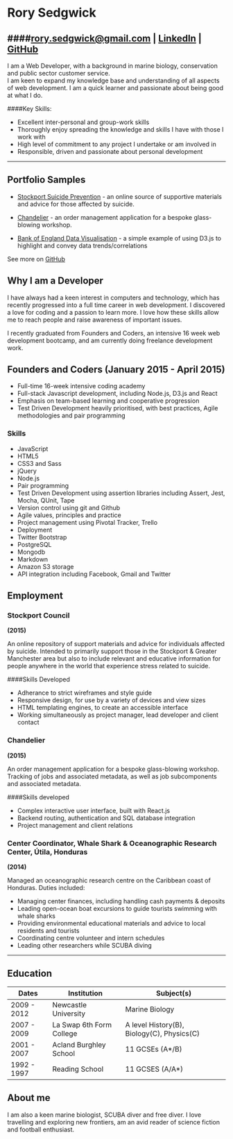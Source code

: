 # Rory Sedgwick  

####rory.sedgwick@gmail.com    |    [LinkedIn](uk.linkedin.com/in/rorysedgwick)   |   [GitHub](https://github.com/rorysedgwick) 
--------

I am a Web Developer, with a background in marine biology, conservation and public sector customer service.  
I am keen to expand my knowledge base and understanding of all aspects of web development. 
I am a quick learner and passionate about being good at what I do.

####Key Skills:
* Excellent inter-personal and group-work skills
* Thoroughly enjoy spreading the knowledge and skills I have with those I work with
* High level of commitment to any project I undertake or am involved in
* Responsible, driven and passionate about personal development  

___

## Portfolio Samples

- [Stockport Suicide Prevention](https://github.com/stockport/stockport.github.io) - an online source of supportive materials and advice for those affected by suicide.

- [Chandelier](https://github.com/foundersandcoders/chandelier) - an order management application for a bespoke glass-blowing workshop.

- [Bank of England Data Visualisation](https://github.com/rorysedgwick/d33p-cover) - a simple example of using D3.js to highlight and convey data trends/correlations

See more on [GitHub](https://github.com/rorysedgwick)


## Why I am a Developer

I have always had a keen interest in computers and technology, which has recently progressed into a full time career in web development. I discovered a love for coding and a passion to learn more. I love how these skills allow me to reach people and raise awareness of important issues.  

I recently graduated from Founders and Coders, an intensive 16 week web development bootcamp, and am currently doing freelance development work.


## Founders and Coders (January 2015 - April 2015)
* Full-time 16-week intensive coding academy  
* Full-stack Javascript development, including Node.js, D3.js and React  
* Emphasis on team-based learning and cooperative progression  
* Test Driven Development heavily prioritised, with best practices, Agile methodologies and pair programming

### Skills
* JavaScript
* HTML5
* CSS3 and Sass
* jQuery
* Node.js
* Pair programming
* Test Driven Development using assertion libraries including Assert, Jest, Mocha, QUnit, Tape
* Version control using git and Github
* Agile values, principles and practice
* Project management using Pivotal Tracker, Trello
* Deployment
* Twitter Bootstrap
* PostgreSQL
* Mongodb
* Markdown
* Amazon S3 storage
* API integration including Facebook, Gmail and Twitter

Employment
----------

### Stockport Council
**(2015)**

An online repository of support materials and advice for individuals affected by suicide. Intended to primarily support those in the Stockport & Greater Manchester area but also to include relevant and educative information for people anywhere in the world that experience stress related to suicide.

####Skills Developed
* Adherance to strict wireframes and style guide
* Responsive design, for use by a variety of devices and view sizes
* HTML templating engines, to create an accessible interface
* Working simultaneously as project manager, lead developer and client contact
  
### Chandelier
**(2015)**

An order management application for a bespoke glass-blowing workshop. Tracking of jobs and associated metadata, as well as job subcomponents and associated metadata.

####Skills developed
* Complex interactive user interface, built with React.js
* Backend routing, authentication and SQL database integration
* Project management and client relations
  

### Center Coordinator, Whale Shark & Oceanographic Research Center, Útila, Honduras
**(2014)**

Managed an oceanographic research centre on the Caribbean coast of Honduras. Duties included:
* Managing center finances, including handling cash payments & deposits
* Leading open-ocean boat excursions to guide tourists swimming with whale sharks
* Providing environmental educational materials and advice to local residents and tourists
* Coordinating centre volunteer and intern schedules
* Leading other researchers while SCUBA diving

____


Education
---------
|      Dates      |       Institution       |              Subject(s)              |
| --------------- |-------------------------|--------------------------------------|
|  2009 - 2012 | Newcastle University    | Marine Biology |
|  2007 - 2009 | La Swap 6th Form College    | A level History(B), Biology(C), Physics(C) |
|  2001 - 2007 | Acland Burghley School | 11 GCSEs (A*/B) |
|  1992 - 1997 | Reading School | 11 GCSES (A/A*) |

About me
------

I am also a keen marine biologist, SCUBA diver and free diver. I love travelling and exploring new frontiers, am an avid reader of science fiction and football enthusiast.



